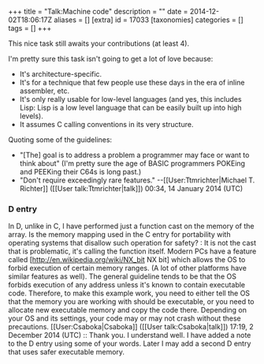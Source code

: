 +++
title = "Talk:Machine code"
description = ""
date = 2014-12-02T18:06:17Z
aliases = []
[extra]
id = 17033
[taxonomies]
categories = []
tags = []
+++

This nice task still awaits your contributions (at least 4).

I'm pretty sure this task isn't going to get a lot of love because:

* It's architecture-specific.
* It's for a technique that few people use these days in the era of inline assembler, etc.
* It's only really usable for low-level languages (and yes, this includes Lisp: Lisp is a low level language that can be easily built up into high levels).
* It assumes C calling conventions in its very structure.

Quoting some of the guidelines:

* "[The] goal is to address a problem a programmer may face or want to think about"  (I'm pretty sure the age of BASIC programmers POKEing and PEEKing their C64s is long past.)
* "Don't require exceedingly rare features."
--[[User:Ttmrichter|Michael T. Richter]] ([[User talk:Ttmrichter|talk]]) 00:34, 14 January 2014 (UTC)


### D entry

In D, unlike in C, I have performed just a function cast on the memory of the array. Is the memory mapping used in the C entry for portability with operating systems that disallow such operation for safety?
: It is not the cast that is problematic, it's calling the function itself. Modern PCs have a feature called [http://en.wikipedia.org/wiki/NX_bit NX bit] which allows the OS to forbid execution of certain memory ranges. (A lot of other platforms have similar features as well). The general guideline tends to be that the OS forbids execution of any address unless it's known to contain executable code. Therefore, to make this example work, you need to either tell the OS that the memory you are working with should be executable, or you need to allocate new executable memory and copy the code there. Depending on your OS and its settings, your code may or may not crash without these precautions. [[User:Csaboka|Csaboka]] ([[User talk:Csaboka|talk]]) 17:19, 2 December 2014 (UTC)
:: Thank you. I understand well. I have added a note to the D entry using some of your words. Later I may add a second D entry that uses safer executable memory.
